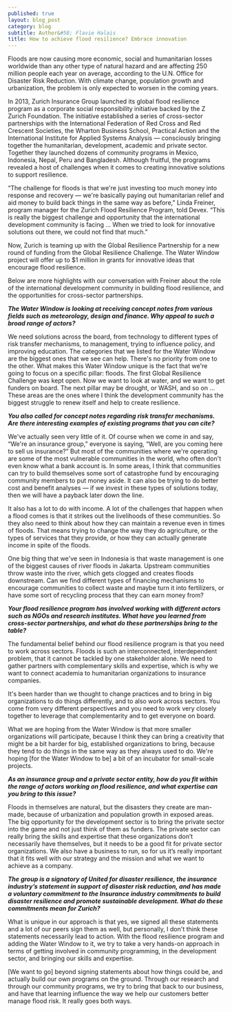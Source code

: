 ```yaml
---
published: true
layout: blog_post
category: blog
subtitle: Author&#58; Flavie Halais 
title: How to achieve flood resilience? Embrace innovation
---
```

Floods are now causing more economic, social and humanitarian losses worldwide than any other type of natural hazard and are affecting 250 million people each year on average, according to the U.N. Office for Disaster Risk Reduction. With climate change, population growth and urbanization, the problem is only expected to worsen in the coming years.

In 2013, Zurich Insurance Group launched its global flood resilience program as a corporate social responsibility initiative backed by the Z Zurich Foundation. The initiative established a series of cross-sector partnerships with the International Federation of Red Cross and Red Crescent Societies, the Wharton Business School, Practical Action and the International Institute for Applied Systems Analysis — consciously bringing together the humanitarian, development, academic and private sector. Together they launched dozens of community programs in Mexico, Indonesia, Nepal, Peru and Bangladesh. Although fruitful, the programs revealed a host of challenges when it comes to creating innovative solutions to support resilience.

“The challenge for floods is that we're just investing too much money into response and recovery — we're basically paying out humanitarian relief and aid money to build back things in the same way as before,” Linda Freiner, program manager for the Zurich Flood Resilience Program, told Devex. “This is really the biggest challenge and opportunity that the international development community is facing … When we tried to look for innovative solutions out there, we could not find that much.”

Now, Zurich is teaming up with the Global Resilience Partnership for a new round of funding from the Global Resilience Challenge. The Water Window project will offer up to $1 million in grants for innovative ideas that encourage flood resilience.

Below are more highlights with our conversation with Freiner about the role of the international development community in building flood resilience, and the opportunities for cross-sector partnerships.

<strong><em>The Water Window is looking at receiving concept notes from various fields such as meteorology, design and finance. Why appeal to such a broad range of actors?</em> </strong>

We need solutions across the board, from technology to different types of risk transfer mechanisms, to management, trying to influence policy, and improving education. The categories that we listed for the Water Window are the biggest ones that we see can help. There's no priority from one to the other. What makes this Water Window unique is the fact that we're going to focus on a specific pillar: floods. The first Global Resilience Challenge was kept open. Now we want to look at water, and we want to get funders on board. The next pillar may be drought, or WASH, and so on ... These areas are the ones where I think the development community has the biggest struggle to renew itself and help to create resilience.

<strong><em>You also called for concept notes regarding risk transfer mechanisms. Are there interesting examples of existing programs that you can cite?</em></strong>

We've actually seen very little of it. Of course when we come in and say, “We're an insurance group,” everyone is saying, “Well, are you coming here to sell us insurance?” But most of the communities where we're operating are some of the most vulnerable communities in the world, who often don't even know what a bank account is. In some areas, I think that communities can try to build themselves some sort of catastrophe fund by encouraging community members to put money aside. It can also be trying to do better cost and benefit analyses — if we invest in these types of solutions today, then we will have a payback later down the line.

It also has a lot to do with income. A lot of the challenges that happen when a flood comes is that it strikes out the livelihoods of these communities. So they also need to think about how they can maintain a revenue even in times of floods. That means trying to change the way they do agriculture, or the types of services that they provide, or how they can actually generate income in spite of the floods.

One big thing that we've seen in Indonesia is that waste management is one of the biggest causes of river floods in Jakarta. Upstream communities throw waste into the river, which gets clogged and creates floods downstream. Can we find different types of financing mechanisms to encourage communities to collect waste and maybe turn it into fertilizers, or have some sort of recycling process that they can earn money from?

<strong><em>Your flood resilience program has involved working with different actors such as NGOs and research institutes. What have you learned from cross-sector partnerships, and what do these partnerships bring to the table?</em></strong>

The fundamental belief behind our flood resilience program is that you need to work across sectors. Floods is such an interconnected, interdependent problem, that it cannot be tackled by one stakeholder alone. We need to gather partners with complementary skills and expertise, which is why we want to connect academia to humanitarian organizations to insurance companies.

It's been harder than we thought to change practices and to bring in big organizations to do things differently, and to also work across sectors. You come from very different perspectives and you need to work very closely together to leverage that complementarity and to get everyone on board.

What we are hoping from the Water Window is that more smaller organizations will participate, because I think they can bring a creativity that might be a bit harder for big, established organizations to bring, because they tend to do things in the same way as they always used to do. We're hoping [for the Water Window to be] a bit of an incubator for small-scale projects.

<strong><em>As an insurance group and a private sector entity, how do you fit within the range of actors working on flood resilience, and what expertise can you bring to this issue?</em></strong>

Floods in themselves are natural, but the disasters they create are man-made, because of urbanization and population growth in exposed areas. The big opportunity for the development sector is to bring the private sector into the game and not just think of them as funders. The private sector can really bring the skills and expertise that these organizations don’t necessarily have themselves, but it needs to be a good fit for private sector organizations. We also have a business to run, so for us it’s really important that it fits well with our strategy and the mission and what we want to achieve as a company.

<strong><em>The group is a signatory of United for disaster resilience, the insurance industry’s statement in support of disaster risk reduction, and has made a voluntary commitment to the Insurance industry commitments to build disaster resilience and promote sustainable development. What do these commitments mean for Zurich?</em></strong>

What is unique in our approach is that yes, we signed all these statements and a lot of our peers sign them as well, but personally, I don't think these statements necessarily lead to action. With the flood resilience program and adding the Water Window to it, we try to take a very hands-on approach in terms of getting involved in community programming, in the development sector, and bringing our skills and expertise.

[We want to go] beyond signing statements about how things could be, and actually build our own programs on the ground. Through our research and through our community programs, we try to bring that back to our business, and have that learning influence the way we help our customers better manage flood risk. It really goes both ways.




